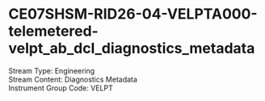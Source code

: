 # CE07SHSM-RID26-04-VELPTA000-telemetered-velpt_ab_dcl_diagnostics_metadata

Stream Type: Engineering<br>
Stream Content: Diagnostics Metadata<br>
Instrument Group Code: VELPT<br>
